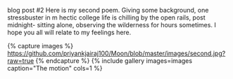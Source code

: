 blog post #2 Here is my second poem. Giving some background, one stressbuster in m hectic college life is chilling by the open rails, post midnight- sitting alone, observing the wilderness for hours sometimes. I hope you all will relate to my feelings here.


{% capture images %} https://github.com/priyankjairaj100/Moon/blob/master/images/second.jpg?raw=true {% endcapture %} {% include gallery images=images caption="The motion" cols=1 %}
